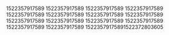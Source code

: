 1522357917589
1522357917589
1522357917589
1522357917589
1522357917589
1522357917589
1522357917589
1522357917589
1522357917589
1522357917589
1522357917589
1522357917589
1522357917589
1522357917589
15223579175891522372803605